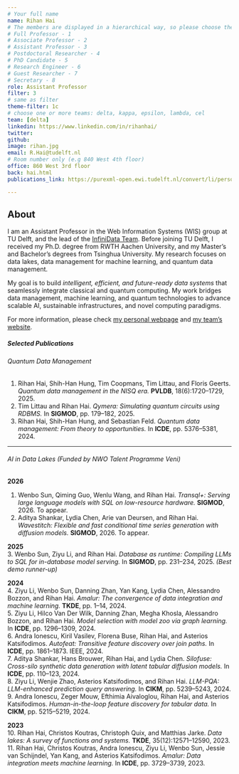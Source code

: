 ```yaml
---
# Your full name 
name: Rihan Hai
# The members are displayed in a hierarchical way, so please choose the role and filter number from this list:
# Full Professor - 1
# Associate Professor - 2
# Assistant Professor - 3
# Postdoctoral Researcher - 4
# PhD Candidate - 5
# Research Engineer - 6 
# Guest Researcher - 7
# Secretary - 8
role: Assistant Professor
filter: 3
# same as filter
theme-filter: 1c
# choose one or more teams: delta, kappa, epsilon, lambda, cel
team: [delta]
linkedin: https://www.linkedin.com/in/rihanhai/
twitter: 
github: 
image: rihan.jpg
email: R.Hai@tudelft.nl
# Room number only (e.g 840 West 4th floor)
office: 860 West 3rd floor
back: hai.html
publications_link: https://purexml-open.ewi.tudelft.nl/convert/li/persons/6e7de843-a410-42bc-aa40-e6ed379285c1

---
```


## About

I am an Assistant Professor in the Web Information Systems (WIS) group at TU Delft, and the lead of the [InfiniData Team](https://infinidata-team.github.io/). Before joining TU Delft, I received my Ph.D. degree from RWTH Aachen University, and my Master’s and Bachelor’s degrees from Tsinghua University. My research focuses on data lakes, data management for machine learning, and quantum data management.  

My goal is to build *intelligent, efficient, and future-ready data systems* that seamlessly integrate classical and quantum computing. My work bridges data management, machine learning, and quantum technologies to advance scalable AI, sustainable infrastructures, and novel computing paradigms.  


For more information, please check [my personal webpage](https://rihanhai.com/) and [my team’s website](https://infinidata-team.github.io/).

##### Selected Publications

###### Quantum Data Management
1. Rihan Hai, Shih-Han Hung, Tim Coopmans, Tim Littau, and Floris Geerts. *Quantum data management in the NISQ era.* **PVLDB**, 18(6):1720–1729, 2025.  
2. Tim Littau and Rihan Hai. *Qymera: Simulating quantum circuits using RDBMS.* In **SIGMOD**, pp. 179–182, 2025.  
3. Rihan Hai, Shih-Han Hung, and Sebastian Feld. *Quantum data management: From theory to opportunities.* In **ICDE**, pp. 5376–5381, 2024.
   

---


###### AI in Data Lakes (Funded by NWO Talent Programme Veni)
**2026**  
1. Wenbo Sun, Qiming Guo, Wenlu Wang, and Rihan Hai. *Transql+: Serving large language models with SQL on low-resource hardware.* **SIGMOD**, 2026. To appear.  
2. Aditya Shankar, Lydia Chen, Arie van Deursen, and Rihan Hai. *Wavestitch: Flexible and fast conditional time series generation with diffusion models.* **SIGMOD**, 2026. To appear.  

**2025**  
3. Wenbo Sun, Ziyu Li, and Rihan Hai. *Database as runtime: Compiling LLMs to SQL for in-database model serving.* In **SIGMOD**, pp. 231–234, 2025. *(Best demo runner-up)*  

**2024**  
4. Ziyu Li, Wenbo Sun, Danning Zhan, Yan Kang, Lydia Chen, Alessandro Bozzon, and Rihan Hai. *Amalur: The convergence of data integration and machine learning.* **TKDE**, pp. 1–14, 2024.  
5. Ziyu Li, Hilco Van Der Wilk, Danning Zhan, Megha Khosla, Alessandro Bozzon, and Rihan Hai. *Model selection with model zoo via graph learning.* In **ICDE**, pp. 1296–1309, 2024.  
6. Andra Ionescu, Kiril Vasilev, Florena Buse, Rihan Hai, and Asterios Katsifodimos. *Autofeat: Transitive feature discovery over join paths.* In **ICDE**, pp. 1861–1873. IEEE, 2024.  
7. Aditya Shankar, Hans Brouwer, Rihan Hai, and Lydia Chen. *Silofuse: Cross-silo synthetic data generation with latent tabular diffusion models.* In **ICDE**, pp. 110–123, 2024.  
8. Ziyu Li, Wenjie Zhao, Asterios Katsifodimos, and Rihan Hai. *LLM-PQA: LLM-enhanced prediction query answering.* In **CIKM**, pp. 5239–5243, 2024.  
9. Andra Ionescu, Zeger Mouw, Efthimia Aivaloglou, Rihan Hai, and Asterios Katsifodimos. *Human-in-the-loop feature discovery for tabular data.* In **CIKM**, pp. 5215–5219, 2024.  

**2023**  
10. Rihan Hai, Christos Koutras, Christoph Quix, and Matthias Jarke. *Data lakes: A survey of functions and systems.* **TKDE**, 35(12):12571–12590, 2023.  
11. Rihan Hai, Christos Koutras, Andra Ionescu, Ziyu Li, Wenbo Sun, Jessie van Schijndel, Yan Kang, and Asterios Katsifodimos. *Amalur: Data integration meets machine learning.* In **ICDE**, pp. 3729–3739, 2023.  
